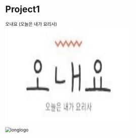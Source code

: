 # Project1
오내요 (오늘은 내가 요리사)
<img src="\static\images\siteimage\longlogo.jpg" width="400px" height="300px"/>


![longlogo](https://user-images.githubusercontent.com/75840459/128655548-f94a2f41-0fa4-4077-b2e0-fdec3d2e62d9.jpg)
